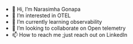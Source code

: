 - 👋 Hi, I’m Narasimha Gonapa
- 👀 I’m interested in OTEL
- 🌱 I’m currently learning observability
- 💞️ I’m looking to collaborate on Open telemetry
- 📫 How to reach me ;just reach out on LinkedIn

<!---
gnm444/gnm444 is a ✨ special ✨ repository because its `README.md` (this file) appears on your GitHub profile.
You can click the Preview link to take a look at your changes.
--->
